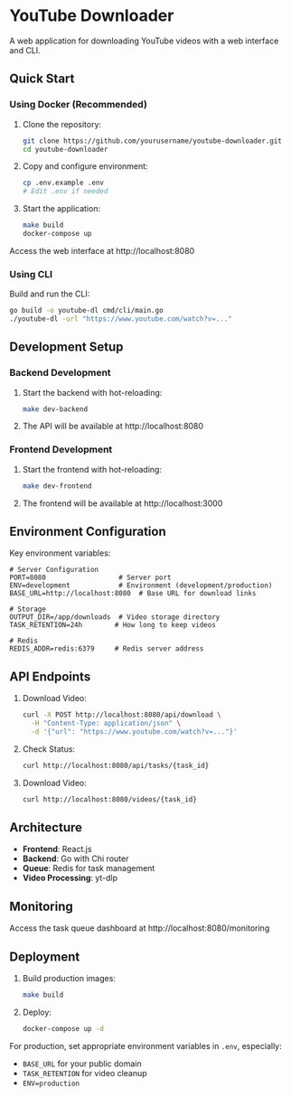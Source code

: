 # YouTube Downloader

A web application for downloading YouTube videos with a web interface and CLI.

## Quick Start

### Using Docker (Recommended)

1. Clone the repository:

   ```bash
   git clone https://github.com/yourusername/youtube-downloader.git
   cd youtube-downloader
   ```

2. Copy and configure environment:

   ```bash
   cp .env.example .env
   # Edit .env if needed
   ```

3. Start the application:
   ```bash
   make build
   docker-compose up
   ```

Access the web interface at http://localhost:8080

### Using CLI

Build and run the CLI:

```bash
go build -o youtube-dl cmd/cli/main.go
./youtube-dl -url "https://www.youtube.com/watch?v=..."
```

## Development Setup

### Backend Development

1. Start the backend with hot-reloading:

   ```bash
   make dev-backend
   ```

2. The API will be available at http://localhost:8080

### Frontend Development

1. Start the frontend with hot-reloading:

   ```bash
   make dev-frontend
   ```

2. The frontend will be available at http://localhost:3000

## Environment Configuration

Key environment variables:

```env
# Server Configuration
PORT=8080                  # Server port
ENV=development            # Environment (development/production)
BASE_URL=http://localhost:8080  # Base URL for download links

# Storage
OUTPUT_DIR=/app/downloads  # Video storage directory
TASK_RETENTION=24h        # How long to keep videos

# Redis
REDIS_ADDR=redis:6379     # Redis server address
```

## API Endpoints

1. Download Video:

   ```bash
   curl -X POST http://localhost:8080/api/download \
     -H "Content-Type: application/json" \
     -d '{"url": "https://www.youtube.com/watch?v=..."}'
   ```

2. Check Status:

   ```bash
   curl http://localhost:8080/api/tasks/{task_id}
   ```

3. Download Video:
   ```bash
   curl http://localhost:8080/videos/{task_id}
   ```

## Architecture

- **Frontend**: React.js
- **Backend**: Go with Chi router
- **Queue**: Redis for task management
- **Video Processing**: yt-dlp

## Monitoring

Access the task queue dashboard at http://localhost:8080/monitoring

## Deployment

1. Build production images:

   ```bash
   make build
   ```

2. Deploy:
   ```bash
   docker-compose up -d
   ```

For production, set appropriate environment variables in `.env`, especially:

- `BASE_URL` for your public domain
- `TASK_RETENTION` for video cleanup
- `ENV=production`
